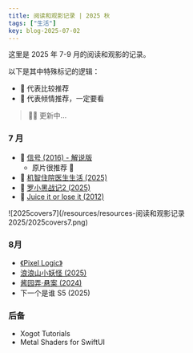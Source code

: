 ```yaml
---
title: 阅读和观影记录 | 2025 秋
tags: ["生活"]
key: blog-2025-07-02
---
```


这里是 2025 年 7-9 月的阅读和观影的记录。

<!--more-->

以下是其中特殊标记的逻辑：

* 🐴 代表比较推荐
* 🦄 代表倾情推荐，一定要看

> 🏋️‍♀️ 更新中...

### 7 月

* 🐴 [信号 (2016) - 解说版](https://movie.douban.com/subject/26310143/)
  * 原片很推荐 🦄
* 🐴 [机智住院医生生活 (2025)](https://movie.douban.com/subject/36576840/)
* 🦄 [罗小黑战记2 (2025)](https://movie.douban.com/subject/36448279/)
* 🐴 [Juice it or lose it (2012)](https://www.youtube.com/watch?v=Fy0aCDmgnxg)

![2025covers7](/resources/resources-阅读和观影记录 2025/2025covers7.png)

### 8月

* [《Pixel Logic》](https://pixellogicbook.com/)
* [浪浪山小妖怪 (2025)](https://movie.douban.com/subject/36438475/)
* [酱园弄·悬案 (2024)](https://movie.douban.com/subject/26749938/)
* 下一个是谁 S5 (2025)

### 后备

* Xogot Tutorials
* Metal Shaders for SwiftUI

